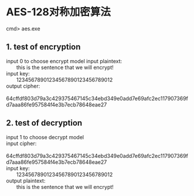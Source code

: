 # AES-128对称加密算法
cmd> aes.exe  
## 1. test of encryption
input 0 to choose encrypt model 
input plaintext:  
&emsp;&emsp;this is the sentence that we will encrypt!  
input key:  
&emsp;&emsp;12345678901234567890123456789012  
output cipher:  
&emsp;&emsp;64cffdf803d79a3c429375467145c34ebd349e0add7e69afc2ec117907369fd7aaa86fe957584f4e3b7ecb78648eae27  
##  2. test of decryption
input 1 to choose decrypt model  
input cipher:  
&emsp;&emsp;64cffdf803d79a3c429375467145c34ebd349e0add7e69afc2ec117907369fd7aaa86fe957584f4e3b7ecb78648eae27  
input key:  
&emsp;&emsp;12345678901234567890123456789012  
output plaintext:  
&emsp;&emsp;this is the sentence that we will encrypt!  